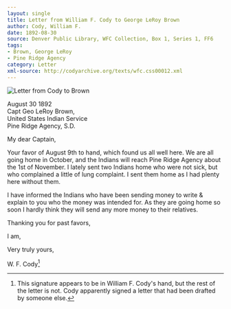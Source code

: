 ```yaml
---
layout: single
title: Letter from William F. Cody to George LeRoy Brown
author: Cody, William F.
date: 1892-08-30
source: Denver Public Library, WFC Collection, Box 1, Series 1, FF6
tags:
- Brown, George LeRoy
- Pine Ridge Agency
category: Letter
xml-source: http://codyarchive.org/texts/wfc.css00012.xml
---
```


![Letter from Cody to Brown](http://codyarchive.org/figures/250/wfc.css00012_img_0.jpg "Letter from Cody to Brown")

August 30 1892  
Capt Geo LeRoy Brown,  
United States Indian Service  
Pine Ridge Agency, S.D.

My dear Captain,

Your favor of August 9th to hand, which found us all well here. We are all going home in October, and the Indians will reach Pine Ridge Agency about the 1st of November. I lately sent two Indians home who were not sick, but who complained a little of lung complaint. I sent them home as I had plenty here without them.

I have informed the Indians who have been sending money to write & explain to you who the money was intended for. As they are going home so soon I hardly think they will send any more money to their relatives.

Thanking you for past favors,

I am,

Very truly yours,

W. F. Cody[^1]

[^1]: This signature appears to be in William F. Cody's hand, but the rest of the letter is not. Cody apparently signed a letter that had been drafted by someone else.